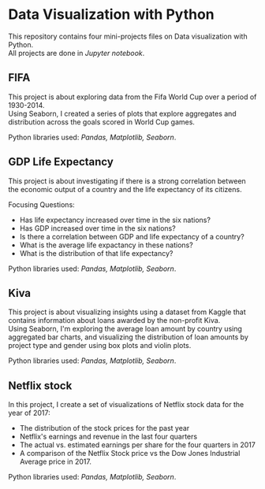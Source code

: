 # Data Visualization with Python
This repository contains four mini-projects files on Data visualization with Python.\
All projects are done in _Jupyter notebook_.

## FIFA
This project is about exploring data from the Fifa World Cup over a period of 1930-2014.\
Using Seaborn, I created a series of plots that explore aggregates and distribution across the goals scored in World Cup games.

Python libraries used: _Pandas, Matplotlib, Seaborn_.

## GDP Life Expectancy
This project is about investigating if there is a strong correlation between the economic output of a country and the life expectancy of its citizens.

Focusing Questions:
* Has life expectancy increased over time in the six nations?
* Has GDP increased over time in the six nations?
* Is there a correlation between GDP and life expectancy of a country?
* What is the average life expactancy in these nations?
* What is the distribution of that life expectancy?

Python libraries used: _Pandas, Matplotlib, Seaborn_.

## Kiva
This project is about visualizing insights using a dataset from Kaggle that contains information about loans awarded by the non-profit Kiva.\
Using Seaborn, I'm exploring the average loan amount by country using aggregated bar charts, and visualizing the distribution of loan amounts by project type and gender using box plots and violin plots.

Python libraries used: _Pandas, Matplotlib, Seaborn_.

## Netflix stock
In this project, I create a set of visualizations of Netflix stock data for the year of 2017:
* The distribution of the stock prices for the past year
* Netflix's earnings and revenue in the last four quarters
* The actual vs. estimated earnings per share for the four quarters in 2017
* A comparison of the Netflix Stock price vs the Dow Jones Industrial Average price in 2017.

Python libraries used: _Pandas, Matplotlib, Seaborn_.
